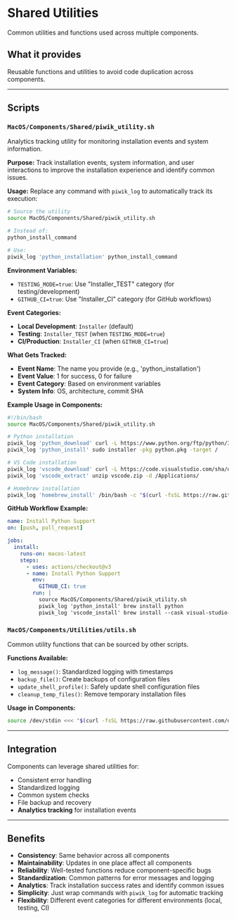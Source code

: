 # Shared Utilities

Common utilities and functions used across multiple components.

## What it provides

Reusable functions and utilities to avoid code duplication across components.

---

## Scripts

### `MacOS/Components/Shared/piwik_utility.sh`

Analytics tracking utility for monitoring installation events and system information.

**Purpose:**
Track installation events, system information, and user interactions to improve the installation experience and identify common issues.

**Usage:**
Replace any command with `piwik_log` to automatically track its execution:

```bash
# Source the utility
source MacOS/Components/Shared/piwik_utility.sh

# Instead of:
python_install_command

# Use:
piwik_log 'python_installation' python_install_command
```

**Environment Variables:**

- `TESTING_MODE=true`: Use "Installer_TEST" category (for testing/development)
- `GITHUB_CI=true`: Use "Installer_CI" category (for GitHub workflows)

**Event Categories:**
- **Local Development**: `Installer` (default)
- **Testing**: `Installer_TEST` (when `TESTING_MODE=true`)
- **CI/Production**: `Installer_CI` (when `GITHUB_CI=true`)

**What Gets Tracked:**
- **Event Name**: The name you provide (e.g., 'python_installation')
- **Event Value**: 1 for success, 0 for failure
- **Event Category**: Based on environment variables
- **System Info**: OS, architecture, commit SHA

**Example Usage in Components:**

```bash
#!/bin/bash
source MacOS/Components/Shared/piwik_utility.sh

# Python installation
piwik_log 'python_download' curl -L https://www.python.org/ftp/python/3.11.0/python-3.11.0-macos11.pkg -o python.pkg
piwik_log 'python_install' sudo installer -pkg python.pkg -target /

# VS Code installation
piwik_log 'vscode_download' curl -L https://code.visualstudio.com/sha/download?build=stable&os=darwin-universal -o vscode.zip
piwik_log 'vscode_extract' unzip vscode.zip -d /Applications/

# Homebrew installation
piwik_log 'homebrew_install' /bin/bash -c "$(curl -fsSL https://raw.githubusercontent.com/Homebrew/install/HEAD/install.sh)"
```

**GitHub Workflow Example:**

```yaml
name: Install Python Support
on: [push, pull_request]

jobs:
  install:
    runs-on: macos-latest
    steps:
      - uses: actions/checkout@v3
      - name: Install Python Support
        env:
          GITHUB_CI: true
        run: |
          source MacOS/Components/Shared/piwik_utility.sh
          piwik_log 'python_install' brew install python
          piwik_log 'vscode_install' brew install --cask visual-studio-code
```

### `MacOS/Components/Utilities/utils.sh`

Common utility functions that can be sourced by other scripts.

**Functions Available:**

- `log_message()`: Standardized logging with timestamps
- `backup_file()`: Create backups of configuration files
- `update_shell_profile()`: Safely update shell configuration files
- `cleanup_temp_files()`: Remove temporary installation files

**Usage in Components:**

```bash
source /dev/stdin <<< "$(curl -fsSL https://raw.githubusercontent.com/dtudk/pythonsupport-scripts/main/MacOS/Components/Utilities/utils.sh)"
```

---

## Integration

Components can leverage shared utilities for:

- Consistent error handling
- Standardized logging
- Common system checks
- File backup and recovery
- **Analytics tracking** for installation events

---

## Benefits

- **Consistency**: Same behavior across all components
- **Maintainability**: Updates in one place affect all components
- **Reliability**: Well-tested functions reduce component-specific bugs
- **Standardization**: Common patterns for error messages and logging
- **Analytics**: Track installation success rates and identify common issues
- **Simplicity**: Just wrap commands with `piwik_log` for automatic tracking
- **Flexibility**: Different event categories for different environments (local, testing, CI)